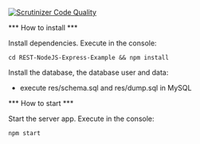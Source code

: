 [![Scrutinizer Code Quality](https://scrutinizer-ci.com/g/bancer/REST-NodeJS-Express-Example/badges/quality-score.png?b=master)](https://scrutinizer-ci.com/g/bancer/REST-NodeJS-Express-Example/?branch=master)

*** How to install ***

Install dependencies. Execute in the console:

```cd REST-NodeJS-Express-Example && npm install```

Install the database, the database user and data:

* execute res/schema.sql and res/dump.sql in MySQL

*** How to start ***

Start the server app. Execute in the console:

```npm start```
